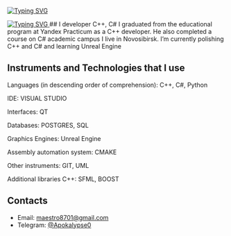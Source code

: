 <a href="https://git.io/typing-svg"><img src="https://readme-typing-svg.demolab.com?font=Fira+Code&pause=1000&color=0E44FD&background=FF8B3A00&center=true&width=870&height=100&lines=Hi%2C+I'm+Evgeny" alt="Typing SVG" /></a>

<a href="https://git.io/typing-svg">
  <img src="https://readme-typing-svg.demolab.com?font=Fira+Code&pause=1000&color=FF0000&background=FF8B3A00&center=true&width=870&height=100&lines=Welcome+to+my+profile;Let's+code+together!" alt="Typing SVG" />
</a>
## I developer C++, C#
I graduated from the educational program at Yandex Practicum as a C++ developer. He also completed a course on C# academic campus
I live in Novosibirsk.
I’m currently polishing C++ and С# and learning Unreal Engine

## Instruments and Technologies that I use
  Languages (in descending order of comprehension): C++, C#, Python
  
  IDE: VISUAL STUDIO
  
  Interfaces: QT
  
  Databases: POSTGRES, SQL
  
  Graphics Engines: Unreal Engine
  
  Assembly automation system: CMAKE
  
  Other instruments: GIT, UML
  
  Additional libraries C++: SFML, BOOST

## Contacts
- Email: [maestro8701@gmail.com](maestro8701@gmail.com)
- Telegram: [@Apokalypse0](@Apokalypse0)


<!--
**Maestro8701/Maestro8701** is a ✨ _special_ ✨ repository because its `README.md` (this file) appears on your GitHub profile.

Here are some ideas to get you started:

- 🔭 I’m currently working on ...
- 🌱 I’m currently learning ...
- 👯 I’m looking to collaborate on ...
- 🤔 I’m looking for help with ...
- 💬 Ask me about ...
- 📫 How to reach me: ...
- 😄 Pronouns: ...
- ⚡ Fun fact: ...
-->
